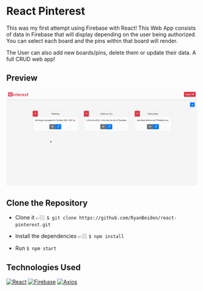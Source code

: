 # React Pinterest

This was my first attempt using Firebase with React! This Web App consists of data in Firebase that will display depending on the user being authorized. You can select each board and the pins within that board will render.

The User can also add new boards/pins, delete them or update their data. A full CRUD web app!

## Preview

![React Pinterest Demo](./gifs/react-pinterest-demo.gif)

## Clone the Repository
- Clone it 👉🏼 `$ git clone https://github.com/RyanBeiden/react-pinterest.git`

- Install the dependencies 👉🏼 `$ npm install`

- Run `$ npm start`

## Technologies Used
[![React](https://img.shields.io/badge/-React-2c9fcc?style=flat-square)](#) [![Firebase](https://img.shields.io/badge/-Firebase-2c9fcc?style=flat-square)](#) [![Axios](https://img.shields.io/badge/-Axios-2c9fcc?style=flat-square)](#)
